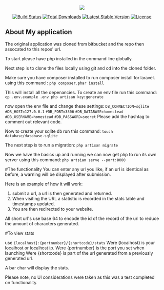 <p align="center"><img src="https://laravel.com/assets/img/components/logo-laravel.svg"></p>

<p align="center">
<a href="https://travis-ci.org/laravel/framework"><img src="https://travis-ci.org/laravel/framework.svg" alt="Build Status"></a>
<a href="https://packagist.org/packages/laravel/framework"><img src="https://poser.pugx.org/laravel/framework/d/total.svg" alt="Total Downloads"></a>
<a href="https://packagist.org/packages/laravel/framework"><img src="https://poser.pugx.org/laravel/framework/v/stable.svg" alt="Latest Stable Version"></a>
<a href="https://packagist.org/packages/laravel/framework"><img src="https://poser.pugx.org/laravel/framework/license.svg" alt="License"></a>
</p>

## About My application

The original application was cloned from bitbucket and the repo then assocated to this repos' url.

To start please have php installed in the command line globally.

Next step is to clone the files locally using git and cd into the cloned folder.

Make sure you have composer installed to run composer install for laravel.
using this command : `php composer.phar install`

This will install all the depenancies.
To create an env file run this command:
`cp .env.example .env
php artisan key:generate`

now open the env file and change these settings:
`DB_CONNECTION=sqlite`
`#DB_HOST=127.0.0.1`
`#DB_PORT=3306`
`#DB_DATABASE=homestead`
`#DB_USERNAME=homestead`
`#DB_PASSWORD=secret`
Please add the hashtag to comment out relevant code.

Now to create your sqlite db run this command:
`touch database/database.sqlite`

The next step is to run a migration:
`php artisan migrate`

Now we have the basics up and running we can now get php to run its own server using this command:
`php artsian serve --port:8000`

#The functionality
You can enter any url you like, if an url is identical as before, a warning will be displayed 
after submission.

Here is an example of how it will work:
1. submit a url, a url is then generated and returned.
2. When visiting the URL a statistic is recorded in the stats table and timestamps updated.
3. You are then redirected to your website.

All short url's use base 64 to encode the id of the record of the url to reduce the amount of 
characters generated.

#To view stats

use `{localhost}:{portnumber}/{shortcode}/stats`
Were {localhost} is your localhost or localhost ip.
Were {portnumber} is the port you set when launching
Were {shortcode} is part of the url generated from a previously generated url.

A bar char will display the stats.

Please note, no UI considerations were taken as this was a test completed on functionality.
